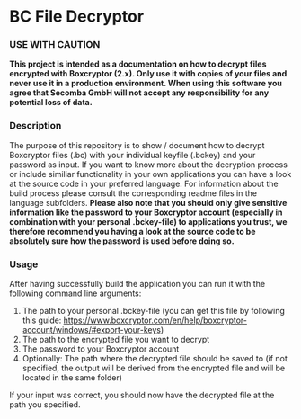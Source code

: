 # BC File Decryptor

### USE WITH CAUTION
**This project is intended as a documentation on how to decrypt files encrypted with Boxcryptor (2.x). Only use it with copies of your files and never use it in a production environment.
When using this software you agree that Secomba GmbH will not accept any responsibility for any potential loss of data.**

### Description
The purpose of this repository is to show / document how to decrypt Boxcryptor files (.bc) with your individual keyfile (.bckey) and your password as input. If you want to know more about the decryption process or include similiar functionality in your own applications you can have a look at the source code in your preferred language.
For information about the build process please consult the corresponding readme files in the language subfolders.
**Please also note that you should only give sensitive information like the password to your Boxcryptor account (especially in combination with your personal .bckey-file) to applications you trust, we therefore recommend you having a look at the source code to be absolutely sure how the password is used before doing so.**

### Usage
After having successfully build the application you can run it with the following command line arguments:
1. The path to your personal .bckey-file (you can get this file by following this guide: https://www.boxcryptor.com/en/help/boxcryptor-account/windows/#export-your-keys)
2. The path to the encrypted file you want to decrypt
3. The password to your Boxcryptor account
4. Optionally: The path where the decrypted file should be saved to (if not specified, the output will be derived from the encrypted file and will be located in the same folder)

If your input was correct, you should now have the decrypted file at the path you specified.
